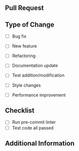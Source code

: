 ## Pull Request

## Type of Change

- [ ] Bug fix
- [ ] New feature
- [ ] Refactoring
- [ ] Documentation update
- [ ] Test addition/modification
- [ ] Style changes
- [ ] Performance improvement


## Checklist

- [ ] Run pre-commit linter
- [ ] Test code all passed

## Additional Information
